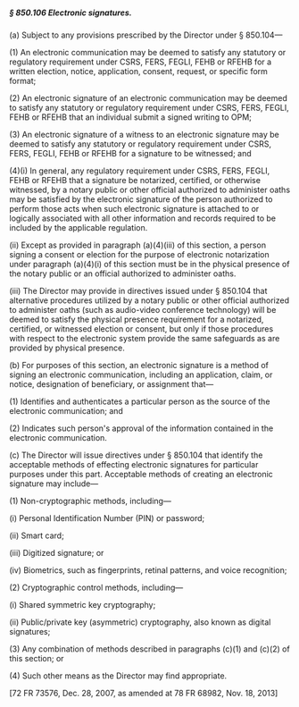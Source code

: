 ##### § 850.106 Electronic signatures. #####

(a) Subject to any provisions prescribed by the Director under § 850.104—

(1) An electronic communication may be deemed to satisfy any statutory or regulatory requirement under CSRS, FERS, FEGLI, FEHB or RFEHB for a written election, notice, application, consent, request, or specific form format;

(2) An electronic signature of an electronic communication may be deemed to satisfy any statutory or regulatory requirement under CSRS, FERS, FEGLI, FEHB or RFEHB that an individual submit a signed writing to OPM;

(3) An electronic signature of a witness to an electronic signature may be deemed to satisfy any statutory or regulatory requirement under CSRS, FERS, FEGLI, FEHB or RFEHB for a signature to be witnessed; and

(4)(i) In general, any regulatory requirement under CSRS, FERS, FEGLI, FEHB or RFEHB that a signature be notarized, certified, or otherwise witnessed, by a notary public or other official authorized to administer oaths may be satisfied by the electronic signature of the person authorized to perform those acts when such electronic signature is attached to or logically associated with all other information and records required to be included by the applicable regulation.

(ii) Except as provided in paragraph (a)(4)(iii) of this section, a person signing a consent or election for the purpose of electronic notarization under paragraph (a)(4)(i) of this section must be in the physical presence of the notary public or an official authorized to administer oaths.

(iii) The Director may provide in directives issued under § 850.104 that alternative procedures utilized by a notary public or other official authorized to administer oaths (such as audio-video conference technology) will be deemed to satisfy the physical presence requirement for a notarized, certified, or witnessed election or consent, but only if those procedures with respect to the electronic system provide the same safeguards as are provided by physical presence.

(b) For purposes of this section, an electronic signature is a method of signing an electronic communication, including an application, claim, or notice, designation of beneficiary, or assignment that—

(1) Identifies and authenticates a particular person as the source of the electronic communication; and

(2) Indicates such person's approval of the information contained in the electronic communication.

(c) The Director will issue directives under § 850.104 that identify the acceptable methods of effecting electronic signatures for particular purposes under this part. Acceptable methods of creating an electronic signature may include—

(1) Non-cryptographic methods, including—

(i) Personal Identification Number (PIN) or password;

(ii) Smart card;

(iii) Digitized signature; or

(iv) Biometrics, such as fingerprints, retinal patterns, and voice recognition;

(2) Cryptographic control methods, including—

(i) Shared symmetric key cryptography;

(ii) Public/private key (asymmetric) cryptography, also known as digital signatures;

(3) Any combination of methods described in paragraphs (c)(1) and (c)(2) of this section; or

(4) Such other means as the Director may find appropriate.

[72 FR 73576, Dec. 28, 2007, as amended at 78 FR 68982, Nov. 18, 2013]